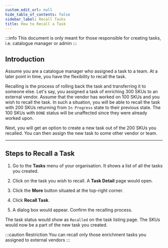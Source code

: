 ```yaml
---
custom_edit_url: null
hide_table_of_contents: false
sidebar_label: Recall Tasks
title: How to Recall a Task
---
```


:::info
This document is only meant for those responsible for creating tasks, i.e. catalogue manager or admin
:::

## Introduction

Assume you are a catalogue manager who assigned a task to a team. At a later point in time, you have the flexibility to recall the task. 

Recalling is the process of rolling back the task and transferring it to someone else. Let's say, you assigned a task of enriching 300 SKUs to an external vendor. Assume that the vendor has worked on 100 SKUs and you wish to recall the task. In such a situation, you will be able to recall the task with 200 SKUs returning from `In Progress` state to their previous state. The 100 SKUs with `DONE` status will be unaffected since they were already worked upon. 

Next, you will get an option to create a new task out of the 200 SKUs you recalled. You can then assign the new task to some other vendor or team.

---

## Steps to Recall a Task

1. Go to the **Tasks** menu of your organisation. It shows a list of all the tasks you created.

2. Click on the task you wish to recall. A **Task Detail** page would open.

3. Click the **More** button situated at the top-right corner.

4. Click **Recall Task**.

5. A dialog box would appear. Confirm the recalling process.

The task status would show as `Recalled` on the task listing page. The SKUs would now be a part of the new task you created.

:::caution Restriction
You can recall only those enrichment tasks you assigned to external vendors
:::
